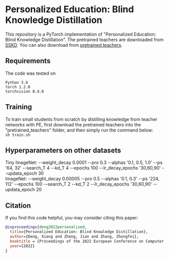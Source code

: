 # Personalized Education: Blind Knowledge Distillation

This repository is a PyTorch implementation of "Personalized Education: Blind Knowledge Distillation". The pretrained teachers are downloaded from [SSKD]. You can also download from [pretrained teachers].

## Requirements

The code was tested on
```
Python 3.6
torch 1.2.0
torchvision 0.4.0
```

## Training
To train small students from scratch by distilling knowledge from teacher networks with PE, first download the pretrained teachers into the "pretrained_teachers" folder, and then simply run the command below:<br>`sh train.sh`


[SSKD]: https://drive.google.com/drive/folders/1vJ0VdeFRd9a50ObbBD8SslBtmqmj8p8r
[pretrained teachers]: https://drive.google.com/drive/folders/1FI0uiVTpmW8djapeE-TPNsQ9owOD23EK

## Hyperparameters on other datasets
Tiny ImageNet: --weight_decay 0.0001 --pro 0.3 --alphas '0.1, 0.5, 1.0' --ps '64, 32' --search_T 4 --kd_T 4 --epochs 100 --lr_decay_epochs '30,60,90' --updata_epoch 30<br>
ImageNet: --weight_decay 0.00005 --pro 0.5 --alphas '0.1, 0.3' --ps '224, 112' --epochs 100 --search_T 2 --kd_T 2 --lr_decay_epochs '30,60,90' --updata_epoch 20 


## Citation
If you find this code helpful, you may consider citing this paper:
```bibtex
@inproceedings{deng2022personalized,
  title={Personalized Education: Blind Knowledge Distillation},
  author={Deng, Xiang and Zheng, Jian and Zhang, Zhongfei},
  booktitle = {Proceedings of the 2022 European Conference on Computer Vision},
  year={2022}
}
```
